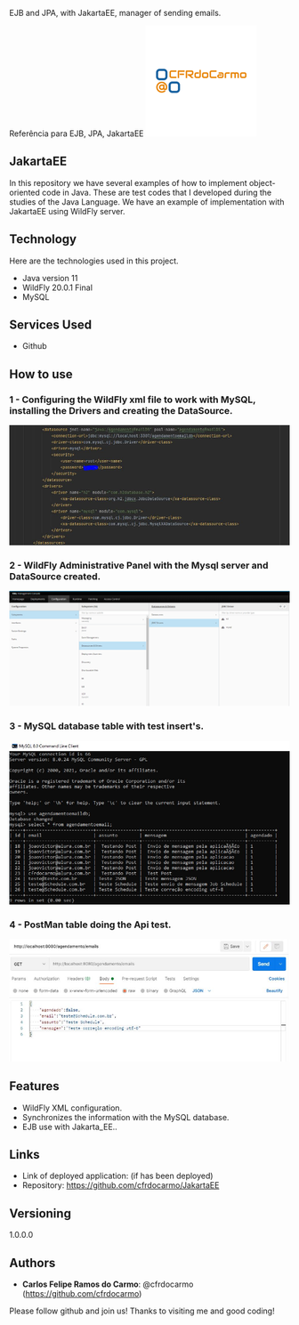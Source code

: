 
EJB and JPA, with JakartaEE, manager of sending emails.

Referência para EJB, JPA, JakartaEE
![Logo of the project](https://github.com/cfrdocarmo/Programando-Orientado-a-Objeto-Corretamente/blob/main/readme_imagens/5b69922dd2b845f283d0892e499afe46.png)
 
## JakartaEE
 

In this repository we have several examples of how to implement object-oriented code in Java. These are test codes that I developed during the studies of the Java Language. We have an example of implementation with JakartaEE using WildFly server. 
 
 
## Technology 
 
Here are the technologies used in this project.
 
* Java version  11
* WildFly 20.0.1 Final
* MySQL
 
 
## Services Used
 
* Github

 
## How to use
 
### 1 - Configuring the WildFly xml file to work with MySQL, installing the Drivers and creating the DataSource.
![Screen WildFly](https://github.com/cfrdocarmo/JakartaEE/blob/main/readme_imagens/configurationXmlWildFly.JPG)

### 2 - WildFly Administrative Panel with the Mysql server and DataSource created.
![Panel Screen](https://github.com/cfrdocarmo/JakartaEE/blob/main/readme_imagens/painelAdmWildFlyDriverMySQL.png)

### 3 - MySQL database table with test insert's.
![Panel Screen](https://github.com/cfrdocarmo/JakartaEE/blob/main/readme_imagens/promptTableMySQL.JPG)
 
### 4 - PostMan table doing the Api test.
![Screen PostMan](https://github.com/cfrdocarmo/JakartaEE/blob/main/readme_imagens/postmanGetJSON.JPG)

## Features
 
  - WildFly XML configuration.
  - Synchronizes the information with the MySQL database.
  - EJB use with Jakarta_EE..
 
 
## Links
 
  - Link of deployed application: (if has been deployed)
  - Repository: https://github.com/cfrdocarmo/JakartaEE
   
 
 
## Versioning
 
1.0.0.0
 
 
## Authors
 
* **Carlos Felipe Ramos do Carmo**: @cfrdocarmo (https://github.com/cfrdocarmo)
 
 
Please follow github and join us!
Thanks to visiting me and good coding!
